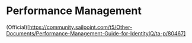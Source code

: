 # Performance Management

(Official)[https://community.sailpoint.com/t5/Other-Documents/Performance-Management-Guide-for-IdentityIQ/ta-p/80467]
